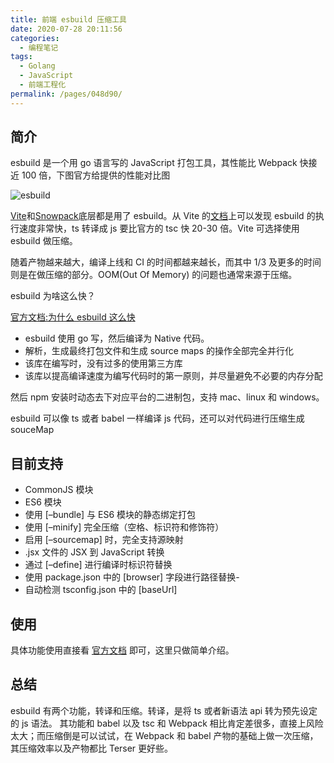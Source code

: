 ```yaml
---
title: 前端 esbuild 压缩工具
date: 2020-07-28 20:11:56
categories:
  - 编程笔记
tags:
  - Golang
  - JavaScript
  - 前端工程化
permalink: /pages/048d90/
---
```


## 简介

esbuild 是一个用 go 语言写的 JavaScript 打包工具，其性能比 Webpack 快接近 100 倍，下图官方给提供的性能对比图

![esbuild](https://cdn.clearlywind.com/blog-images/images/esbuild-benchmark.svg)

[Vite](https://vitejs.dev/)和[Snowpack](https://www.snowpack.dev/)底层都是用了 esbuild。从 Vite 的[文档](https://vitejs.dev/guide/features.html#typescript)上可以发现 esbuild 的执行速度非常快，ts 转译成 js 要比官方的 tsc 快 20-30 倍。Vite 可选择使用 esbuild 做压缩。

随着产物越来越大，编译上线和 CI 的时间都越来越长，而其中 1/3 及更多的时间则是在做压缩的部分。OOM(Out Of Memory) 的问题也通常来源于压缩。

esbuild 为啥这么快？

[官方文档:为什么 esbuild 这么快](https://esbuild.github.io/faq/#why-is-esbuild-fast)

- esbuild 使用 go 写，然后编译为 Native 代码。
- 解析，生成最终打包文件和生成 source maps 的操作全部完全并行化
- 该库在编写时，没有过多的使用第三方库
- 该库以提高编译速度为编写代码时的第一原则，并尽量避免不必要的内存分配

然后 npm 安装时动态去下对应平台的二进制包，支持 mac、linux 和 windows。

esbuild 可以像 ts 或者 babel 一样编译 js 代码，还可以对代码进行压缩生成 souceMap

## 目前支持

- CommonJS 模块
- ES6 模块
- 使用 [–bundle] 与 ES6 模块的静态绑定打包
- 使用 [–minify] 完全压缩（空格、标识符和修饰符）
- 启用 [–sourcemap] 时，完全支持源映射
- .jsx 文件的 JSX 到 JavaScript 转换
- 通过 [–define] 进行编译时标识符替换
- 使用 package.json 中的 [browser] 字段进行路径替换-
- 自动检测 tsconfig.json 中的 [baseUrl]

## 使用

具体功能使用直接看 [官方文档](https://esbuild.github.io/faq/) 即可，这里只做简单介绍。

## 总结

esbuild 有两个功能，转译和压缩。转译，是将 ts 或者新语法 api 转为预先设定的 js 语法。 其功能和 babel 以及 tsc 和 Webpack 相比肯定差很多，直接上风险太大；而压缩倒是可以试试，在 Webpack 和 babel 产物的基础上做一次压缩，其压缩效率以及产物都比 Terser 更好些。
